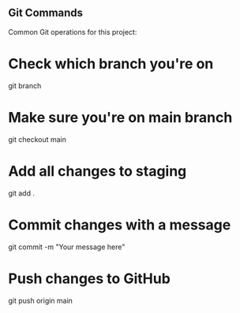 ## Git Commands

Common Git operations for this project:

# Check which branch you're on
git branch

# Make sure you're on main branch
git checkout main

# Add all changes to staging
git add .

# Commit changes with a message
git commit -m "Your message here"

# Push changes to GitHub
git push origin main